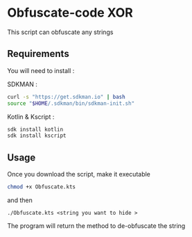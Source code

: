 # Obfuscate-code XOR
This script can obfuscate any strings

## Requirements

You will need to install : 

SDKMAN :

```bash
curl -s "https://get.sdkman.io" | bash
source "$HOME/.sdkman/bin/sdkman-init.sh"
```

Kotlin & Kscript :

```bash
sdk install kotlin
sdk install kscript
```

## Usage

Once you download the script, make it executable

```bash
chmod +x Obfuscate.kts
```

and then 

```
./Obfuscate.kts <string you want to hide >
```

The program will return the method to de-obfuscate the string